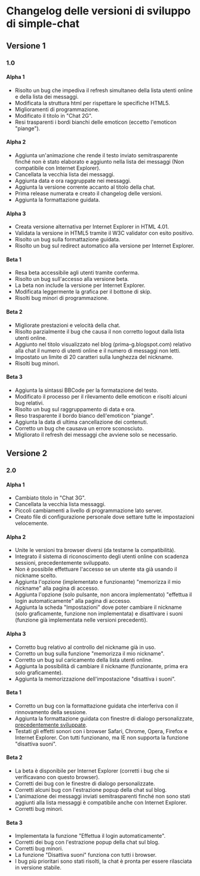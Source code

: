 # Changelog delle versioni di sviluppo di simple-chat #


## Versione 1 ##

### 1.0 ###

#### Alpha 1 ####
- Risolto un bug che impediva il refresh simultaneo della lista utenti online e della lista dei messaggi.
- Modificata la struttura html per rispettare le specifiche HTML5.
- Miglioramenti di programmazione.
- Modificato il titolo in "Chat 2G".
- Resi trasparenti i bordi bianchi delle emoticon (eccetto l'emoticon "piange").

#### Alpha 2 ####
- Aggiunta un'animazione che rende il testo inviato semitrasparente finché non è stato elaborato e aggiunto nella lista dei messaggi (Non compatibile con Internet Explorer).
- Cancellata la vecchia lista dei messaggi.
- Aggiunta data e ora raggruppate nei messaggi.
- Aggiunta la versione corrente accanto al titolo della chat.
- Prima release numerata e creato il changelog delle versioni.
- Aggiunta la formattazione guidata.

#### Alpha 3 ####
- Creata versione alternativa per Internet Explorer in HTML 4.01.
- Validata la versione in HTML5 tramite il W3C validator con esito positivo.
- Risolto un bug sulla formattazione guidata.
- Risolto un bug sul redirect automatico alla versione per Internet Explorer.

#### Beta 1 ####
- Resa beta accessibile agli utenti tramite conferma.
- Risolto un bug sull'accesso alla versione beta.
- La beta non include la versione per Internet Explorer.
- Modificata leggermente la grafica per il bottone di skip.
- Risolti bug minori di programmazione.

#### Beta 2 ####
- Migliorate prestazioni e velocità della chat.
- Risolto parzialmente il bug che causa il non corretto logout dalla lista utenti online.
- Aggiunto nel titolo visualizzato nel blog (prima-g.blogspot.com) relativo alla chat il numero di utenti online e il numero di messaggi non letti.
- Impostato un limite di 20 caratteri sulla lunghezza del nickname.
- Risolti bug minori.

#### Beta 3 ####
- Aggiunta la sintassi BBCode per la formatazione del testo.
- Modificato il processo per il rilevamento delle emoticon e risolti alcuni bug relativi.
- Risolto un bug sul raggruppamento di data e ora.
- Reso trasparente il bordo bianco dell'emoticon "piange".
- Aggiunta la data di ultima cancellazione dei contenuti.
- Corretto un bug che causava un errore sconosciuto.
- Migliorato il refresh dei messaggi che avviene solo se necessario.


## Versione 2 ##

### 2.0 ###

#### Alpha 1 ####
- Cambiato titolo in "Chat 3G".
- Cancellata la vecchia lista messaggi.
- Piccoli cambiamenti a livello di programmazione lato server.
- Creato file di configurazione personale dove settare tutte le impostazioni velocemente.

#### Alpha 2 ####
- Unite le versioni tra browser diversi (da testarne la compatibilità).
- Integrato il sistema di riconoscimento degli utenti online con scadenza sessioni, precedentemente sviluppato.
- Non è possibile effettuare l'accesso se un utente sta già usando il nickname scelto.
- Aggiunta l'opzione (implementato e funzionante) "memorizza il mio nickname" alla pagina di accesso.
- Aggiunta l'opzione (solo pulsante, non ancora implementato) "effettua il login automaticamente" alla pagina di accesso.
- Aggiunta la scheda "Impostazioni" dove poter cambiare il nickname (solo graficamente, funzione non implementata) e disattivare i suoni (funzione già implementata nelle versioni precedenti).

#### Alpha 3 ####
- Corretto bug relativo al controllo del nickname già in uso.
- Corretto un bug sulla funzione "memorizza il mio nickname".
- Corretto un bug sul caricamento della lista utenti online.
- Aggiunta la possibilità di cambiare il nickname (funzionante, prima era solo graficamente).
- Aggiunta la memorizzazione dell'impostazione "disattiva i suoni".

#### Beta 1 ####
- Corretto un bug con la formattazione guidata che interferiva con il rinnovamento della sessione.
- Aggiunta la formattazione guidata con finestre di dialogo personalizzate, [precedentemente sviluppate][1].
- Testati gli effetti sonori con i browser Safari, Chrome, Opera, Firefox e Internet Explorer. Con tutti funzionano, ma IE non supporta la funzione "disattiva suoni".

#### Beta 2 ####
- La beta è disponibile per Internet Explorer (corretti i bug che si verificavano con questo browser).
- Corretti dei bug con le finestre di dialogo personalizzate.
- Corretti alcuni bug con l'estrazione popup della chat sul blog.
- L'animazione dei messaggi inviati semitrasparenti finché non sono stati aggiunti alla lista messaggi è compatibile anche con Internet Explorer.
- Corretti bug minori.

#### Beta 3 ####
- Implementata la funzione "Effettua il login automaticamente".
- Corretti dei bug con l'estrazione popup della chat sul blog.
- Corretti bug minori.
- La funzione "Disattiva suoni" funziona con tutti i browser.
- I bug più prioritari sono stati risolti, la chat è pronta per essere rilasciata in versione stabile.


[1]: https://github.com/mttbernardini/dialog
